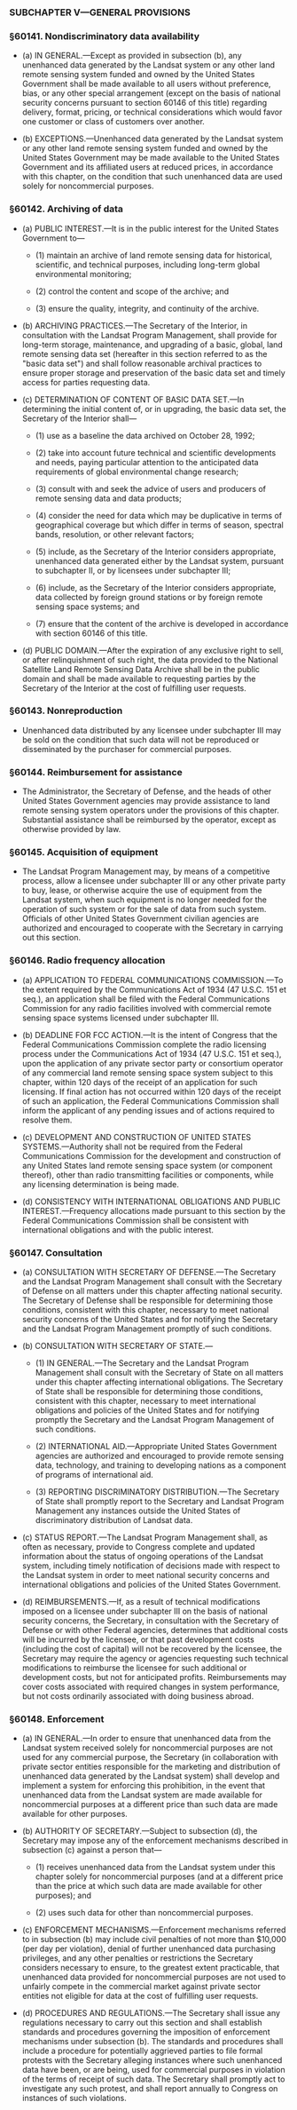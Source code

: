 ### SUBCHAPTER V—GENERAL PROVISIONS

### §60141. Nondiscriminatory data availability
* (a) IN GENERAL.—Except as provided in subsection (b), any unenhanced data generated by the Landsat system or any other land remote sensing system funded and owned by the United States Government shall be made available to all users without preference, bias, or any other special arrangement (except on the basis of national security concerns pursuant to section 60146 of this title) regarding delivery, format, pricing, or technical considerations which would favor one customer or class of customers over another.

* (b) EXCEPTIONS.—Unenhanced data generated by the Landsat system or any other land remote sensing system funded and owned by the United States Government may be made available to the United States Government and its affiliated users at reduced prices, in accordance with this chapter, on the condition that such unenhanced data are used solely for noncommercial purposes.

### §60142. Archiving of data
* (a) PUBLIC INTEREST.—It is in the public interest for the United States Government to—

  * (1) maintain an archive of land remote sensing data for historical, scientific, and technical purposes, including long-term global environmental monitoring;

  * (2) control the content and scope of the archive; and

  * (3) ensure the quality, integrity, and continuity of the archive.


* (b) ARCHIVING PRACTICES.—The Secretary of the Interior, in consultation with the Landsat Program Management, shall provide for long-term storage, maintenance, and upgrading of a basic, global, land remote sensing data set (hereafter in this section referred to as the "basic data set") and shall follow reasonable archival practices to ensure proper storage and preservation of the basic data set and timely access for parties requesting data.

* (c) DETERMINATION OF CONTENT OF BASIC DATA SET.—In determining the initial content of, or in upgrading, the basic data set, the Secretary of the Interior shall—

  * (1) use as a baseline the data archived on October 28, 1992;

  * (2) take into account future technical and scientific developments and needs, paying particular attention to the anticipated data requirements of global environmental change research;

  * (3) consult with and seek the advice of users and producers of remote sensing data and data products;

  * (4) consider the need for data which may be duplicative in terms of geographical coverage but which differ in terms of season, spectral bands, resolution, or other relevant factors;

  * (5) include, as the Secretary of the Interior considers appropriate, unenhanced data generated either by the Landsat system, pursuant to subchapter II, or by licensees under subchapter III;

  * (6) include, as the Secretary of the Interior considers appropriate, data collected by foreign ground stations or by foreign remote sensing space systems; and

  * (7) ensure that the content of the archive is developed in accordance with section 60146 of this title.


* (d) PUBLIC DOMAIN.—After the expiration of any exclusive right to sell, or after relinquishment of such right, the data provided to the National Satellite Land Remote Sensing Data Archive shall be in the public domain and shall be made available to requesting parties by the Secretary of the Interior at the cost of fulfilling user requests.

### §60143. Nonreproduction
* Unenhanced data distributed by any licensee under subchapter III may be sold on the condition that such data will not be reproduced or disseminated by the purchaser for commercial purposes.

### §60144. Reimbursement for assistance
* The Administrator, the Secretary of Defense, and the heads of other United States Government agencies may provide assistance to land remote sensing system operators under the provisions of this chapter. Substantial assistance shall be reimbursed by the operator, except as otherwise provided by law.

### §60145. Acquisition of equipment
* The Landsat Program Management may, by means of a competitive process, allow a licensee under subchapter III or any other private party to buy, lease, or otherwise acquire the use of equipment from the Landsat system, when such equipment is no longer needed for the operation of such system or for the sale of data from such system. Officials of other United States Government civilian agencies are authorized and encouraged to cooperate with the Secretary in carrying out this section.

### §60146. Radio frequency allocation
* (a) APPLICATION TO FEDERAL COMMUNICATIONS COMMISSION.—To the extent required by the Communications Act of 1934 (47 U.S.C. 151 et seq.), an application shall be filed with the Federal Communications Commission for any radio facilities involved with commercial remote sensing space systems licensed under subchapter III.

* (b) DEADLINE FOR FCC ACTION.—It is the intent of Congress that the Federal Communications Commission complete the radio licensing process under the Communications Act of 1934 (47 U.S.C. 151 et seq.), upon the application of any private sector party or consortium operator of any commercial land remote sensing space system subject to this chapter, within 120 days of the receipt of an application for such licensing. If final action has not occurred within 120 days of the receipt of such an application, the Federal Communications Commission shall inform the applicant of any pending issues and of actions required to resolve them.

* (c) DEVELOPMENT AND CONSTRUCTION OF UNITED STATES SYSTEMS.—Authority shall not be required from the Federal Communications Commission for the development and construction of any United States land remote sensing space system (or component thereof), other than radio transmitting facilities or components, while any licensing determination is being made.

* (d) CONSISTENCY WITH INTERNATIONAL OBLIGATIONS AND PUBLIC INTEREST.—Frequency allocations made pursuant to this section by the Federal Communications Commission shall be consistent with international obligations and with the public interest.

### §60147. Consultation
* (a) CONSULTATION WITH SECRETARY OF DEFENSE.—The Secretary and the Landsat Program Management shall consult with the Secretary of Defense on all matters under this chapter affecting national security. The Secretary of Defense shall be responsible for determining those conditions, consistent with this chapter, necessary to meet national security concerns of the United States and for notifying the Secretary and the Landsat Program Management promptly of such conditions.

* (b) CONSULTATION WITH SECRETARY OF STATE.—

  * (1) IN GENERAL.—The Secretary and the Landsat Program Management shall consult with the Secretary of State on all matters under this chapter affecting international obligations. The Secretary of State shall be responsible for determining those conditions, consistent with this chapter, necessary to meet international obligations and policies of the United States and for notifying promptly the Secretary and the Landsat Program Management of such conditions.

  * (2) INTERNATIONAL AID.—Appropriate United States Government agencies are authorized and encouraged to provide remote sensing data, technology, and training to developing nations as a component of programs of international aid.

  * (3) REPORTING DISCRIMINATORY DISTRIBUTION.—The Secretary of State shall promptly report to the Secretary and Landsat Program Management any instances outside the United States of discriminatory distribution of Landsat data.


* (c) STATUS REPORT.—The Landsat Program Management shall, as often as necessary, provide to Congress complete and updated information about the status of ongoing operations of the Landsat system, including timely notification of decisions made with respect to the Landsat system in order to meet national security concerns and international obligations and policies of the United States Government.

* (d) REIMBURSEMENTS.—If, as a result of technical modifications imposed on a licensee under subchapter III on the basis of national security concerns, the Secretary, in consultation with the Secretary of Defense or with other Federal agencies, determines that additional costs will be incurred by the licensee, or that past development costs (including the cost of capital) will not be recovered by the licensee, the Secretary may require the agency or agencies requesting such technical modifications to reimburse the licensee for such additional or development costs, but not for anticipated profits. Reimbursements may cover costs associated with required changes in system performance, but not costs ordinarily associated with doing business abroad.

### §60148. Enforcement
* (a) IN GENERAL.—In order to ensure that unenhanced data from the Landsat system received solely for noncommercial purposes are not used for any commercial purpose, the Secretary (in collaboration with private sector entities responsible for the marketing and distribution of unenhanced data generated by the Landsat system) shall develop and implement a system for enforcing this prohibition, in the event that unenhanced data from the Landsat system are made available for noncommercial purposes at a different price than such data are made available for other purposes.

* (b) AUTHORITY OF SECRETARY.—Subject to subsection (d), the Secretary may impose any of the enforcement mechanisms described in subsection (c) against a person that—

  * (1) receives unenhanced data from the Landsat system under this chapter solely for noncommercial purposes (and at a different price than the price at which such data are made available for other purposes); and

  * (2) uses such data for other than noncommercial purposes.


* (c) ENFORCEMENT MECHANISMS.—Enforcement mechanisms referred to in subsection (b) may include civil penalties of not more than $10,000 (per day per violation), denial of further unenhanced data purchasing privileges, and any other penalties or restrictions the Secretary considers necessary to ensure, to the greatest extent practicable, that unenhanced data provided for noncommercial purposes are not used to unfairly compete in the commercial market against private sector entities not eligible for data at the cost of fulfilling user requests.

* (d) PROCEDURES AND REGULATIONS.—The Secretary shall issue any regulations necessary to carry out this section and shall establish standards and procedures governing the imposition of enforcement mechanisms under subsection (b). The standards and procedures shall include a procedure for potentially aggrieved parties to file formal protests with the Secretary alleging instances where such unenhanced data have been, or are being, used for commercial purposes in violation of the terms of receipt of such data. The Secretary shall promptly act to investigate any such protest, and shall report annually to Congress on instances of such violations.